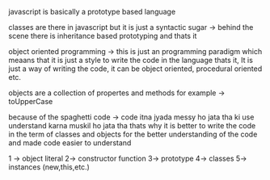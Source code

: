 <!-- object oriented programming in javascript -->

javascript is basically a prototype based language

classes are there in javascript but it is just a syntactic sugar  -> behind the scene there is inheritance based prototyping and thats it


<!-- oops -->

object oriented programming -> this is just an programming paradigm which meaans that it is just a style to write the code in the language thats it, It is just a way of writing the code, it can be object oriented, procedural oriented etc.

<!-- objects -->

objects are a collection of propertes and methods
for example -> toUpperCase


<!-- why do we use OOP -->
because of the spaghetti code -> code itna jyada messy ho jata tha ki use understand karna muskil ho jata tha thats why it is better to write the code in the term of classes and objects for the better understanding of the code and made code easier to understand

<!-- parts of object -->

1 -> object literal
2-> constructor function
3-> prototype
4-> classes
5-> instances (new,this,etc.)


<!--  4 pillars of oops->

encapsulation
inhertance
polymorphism
abstraction      ex-> fetch